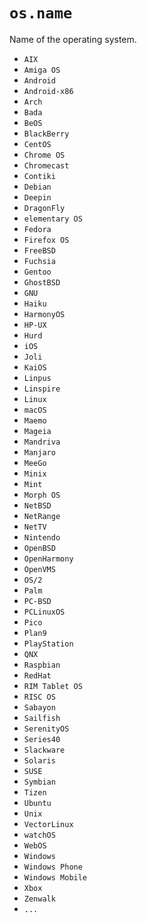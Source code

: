 # `os.name`

Name of the operating system.

- `AIX`
- `Amiga OS`
- `Android`
- `Android-x86`
- `Arch`
- `Bada`
- `BeOS`
- `BlackBerry`
- `CentOS`
- `Chrome OS`
- `Chromecast`
- `Contiki`
- `Debian`
- `Deepin`
- `DragonFly`
- `elementary OS`
- `Fedora`
- `Firefox OS`
- `FreeBSD`
- `Fuchsia`
- `Gentoo`
- `GhostBSD`
- `GNU`
- `Haiku`
- `HarmonyOS`
- `HP-UX`
- `Hurd`
- `iOS`
- `Joli`
- `KaiOS`
- `Linpus`
- `Linspire`
- `Linux`
- `macOS`
- `Maemo`
- `Mageia`
- `Mandriva`
- `Manjaro`
- `MeeGo`
- `Minix`
- `Mint`
- `Morph OS`
- `NetBSD`
- `NetRange`
- `NetTV`
- `Nintendo`
- `OpenBSD`
- `OpenHarmony`
- `OpenVMS`
- `OS/2`
- `Palm` 
- `PC-BSD`
- `PCLinuxOS`
- `Pico`
- `Plan9`
- `PlayStation`
- `QNX`
- `Raspbian`
- `RedHat`
- `RIM Tablet OS` 
- `RISC OS`
- `Sabayon`
- `Sailfish`
- `SerenityOS`
- `Series40`
- `Slackware`
- `Solaris`
- `SUSE`
- `Symbian`
- `Tizen`
- `Ubuntu`
- `Unix`
- `VectorLinux`
- `watchOS`
- `WebOS`
- `Windows`
- `Windows Phone`
- `Windows Mobile`
- `Xbox`
- `Zenwalk`
- `...`